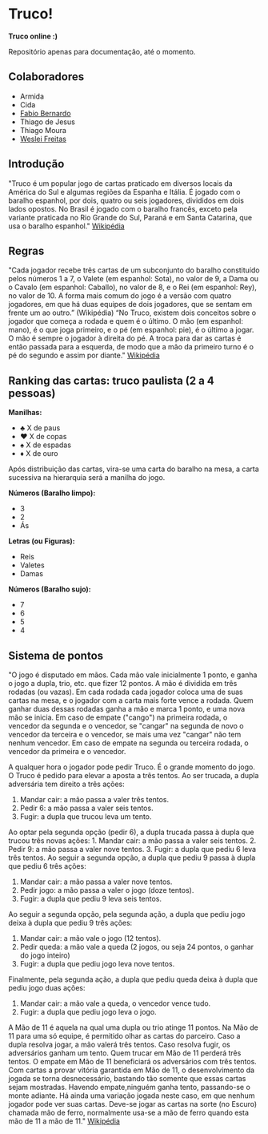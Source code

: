 # Truco!

**Truco online :)**

Repositório apenas para documentação, até o momento.

## Colaboradores

* Armida
* Cida
* [Fabio Bernardo](https://github.com/fabiobernardo)
* Thiago de Jesus 
* Thiago Moura
* [Weslei Freitas](https://github.com/wesleifreitas)

## Introdução

 "Truco é um popular jogo de cartas praticado em diversos locais da América do Sul e algumas regiões da Espanha e Itália. É jogado com o baralho espanhol, por dois, quatro ou seis jogadores, divididos em dois lados opostos. No Brasil é jogado com o baralho francês, exceto pela variante praticada no Rio Grande do Sul, Paraná e em Santa Catarina, que usa o baralho espanhol." [Wikipédia](https://pt.wikipedia.org/wiki/Truco)

## Regras

 "Cada jogador recebe três cartas de um subconjunto do baralho constituído pelos números 1 a 7, o Valete (em espanhol: Sota), no valor de 9, a Dama ou o Cavalo (em espanhol: Caballo), no valor de 8, e o Rei (em espanhol: Rey), no valor de 10. A forma mais comum do jogo é a versão com quatro jogadores, em que há duas equipes de dois jogadores, que se sentam em frente um ao outro.” (Wikipédia)
“No Truco, existem dois conceitos sobre o jogador que começa a rodada e quem é o último. O mão (em espanhol: mano), é o que joga primeiro, e o pé (em espanhol: pie), é o último a jogar. O mão é sempre o jogador à direita do pé. A troca para dar as cartas é então passada para a esquerda, de modo que a mão da primeiro turno é o pé do segundo e assim por diante." [Wikipédia](https://pt.wikipedia.org/wiki/Truco)

## Ranking das cartas: truco paulista (2 a 4 pessoas)

**Manilhas:**

* :clubs: X de paus
* :hearts: X de copas
* :spades: X de espadas
* :diamonds: X de ouro

Após distribuição das cartas, vira-se uma carta do baralho na mesa, a carta sucessiva na hierarquia será a manilha do jogo.

**Números (Baralho limpo):**
* 3
* 2
* Ás

**Letras (ou Figuras):** 
* Reis
* Valetes
* Damas

**Números (Baralho sujo):** 
* 7
* 6
* 5
* 4

## Sistema de pontos

"O jogo é disputado em mãos. Cada mão vale inicialmente 1 ponto, e ganha o jogo a dupla, trio, etc. que fizer 12 pontos. A mão é dividida em três rodadas (ou vazas). Em cada rodada cada jogador coloca uma de suas cartas na mesa, e o jogador com a carta mais forte vence a rodada. Quem ganhar duas dessas rodadas ganha a mão e marca 1 ponto, e uma nova mão se inicia. Em caso de empate ("cango") na primeira rodada, o vencedor da segunda e o vencedor, se "cangar" na segunda de novo o vencedor da terceira e o vencedor, se mais uma vez "cangar" não tem nenhum vencedor. Em caso de empate na segunda ou terceira rodada, o vencedor da primeira e o vencedor. 

A qualquer hora o jogador pode pedir Truco. É o grande momento do jogo. O Truco é pedido para elevar a aposta a três tentos. Ao ser trucada, a dupla adversária tem direito a três ações: 

1. Mandar cair: a mão passa a valer três tentos. 
2. Pedir 6: a mão passa a valer seis tentos. 
3. Fugir: a dupla que trucou leva um tento. 

Ao optar pela segunda opção (pedir 6), a dupla trucada passa à dupla que trucou três novas ações: 1. Mandar cair: a mão passa a valer seis tentos. 2. Pedir 9: a mão passa a valer nove tentos. 3. Fugir: a dupla que pediu 6 leva três tentos. Ao seguir a segunda opção, a dupla que pediu 9 passa à dupla que pediu 6 três ações: 

1. Mandar cair: a mão passa a valer nove tentos. 
2. Pedir jogo: a mão passa a valer o jogo (doze tentos). 
3. Fugir: a dupla que pediu 9 leva seis tentos. 

Ao seguir a segunda opção, pela segunda ação, a dupla que pediu jogo deixa à dupla que pediu 9 três ações: 

1. Mandar cair: a mão vale o jogo (12 tentos). 
2. Pedir queda: a mão vale a queda (2 jogos, ou seja 24 pontos, o ganhar do jogo inteiro) 
3. Fugir: a dupla que pediu jogo leva nove tentos.

Finalmente, pela segunda ação, a dupla que pediu queda deixa à dupla que pediu jogo duas ações: 

1. Mandar cair: a mão vale a queda, o vencedor vence tudo. 
2. Fugir: a dupla que pediu jogo leva o jogo. 

A Mão de 11 é aquela na qual uma dupla ou trio atinge 11 pontos. Na Mão de 11 para uma só equipe, é permitido olhar as cartas do parceiro. Caso a dupla resolva jogar, a mão valerá três tentos. Caso resolva fugir, os adversários ganham um tento. Quem trucar em Mão de 11 perderá três tentos. O empate em Mão de 11 beneficiará os adversários com três tentos. Com cartas a provar vitória garantida em Mão de 11, o desenvolvimento da jogada se torna desnecessário, bastando tão somente que essas cartas sejam mostradas. Havendo empate,ninguém ganha tento, passando-se o monte adiante. Há ainda uma variação jogada neste caso, em que nenhum jogador pode ver suas cartas. Deve-se jogar as cartas na sorte (no Escuro) chamada mão de ferro, normalmente usa-se a mão de ferro quando esta mão de 11 a mão de 11." [Wikipédia](https://pt.wikipedia.org/wiki/Truco)
